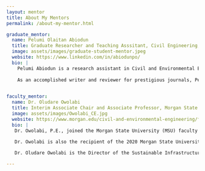 ```yaml
---
layout: mentor
title: About My Mentors
permalink: /about-my-mentor.html

graduate_mentor:
  name: Pelumi Olaitan Abiodun
  title: Graduate Researcher and Teaching Asssitant, Civil Engineering, Morgan State University
  image: assets/images/graduate-student-mentor.jpeg
  website: https://www.linkedin.com/in/abiodunpo/
  bio: |
    Pelumi Abiodun is a research assistant in Civil and Environmental Engineering, specializing in machine learning applications for transportation, urban development, and air quality research. With over a decade of experience, Pelumi employs advanced models to evaluate the impact of ambient air quality on health and the environment. 
    
    As an accomplished writer and reviewer for prestigious journals, Pelumi is also certified in cloud engineering, having trained with AWS and collaborated with leading organizations. Passionate about science and education, Pelumi is dedicated to driving innovation and excellence in these interconnected fields.
    

faculty_mentor:
  name: Dr. Oludare Owolabi
  title: Interim Associate Chair and Associate Professor, Morgan State University
  image: assets/images/Owolabi_CE.jpg
  website: https://www.morgan.edu/civil-and-environmental-engineering/faculty-and-staff/dr-oludare-owolabi
  bio: |
   Dr. Owolabi, P.E., joined the Morgan State University (MSU) faculty in the summer of 2010. He is the Director of the Sustainable Infrastructure Development, Smart Innovation and Resilient Engineering Research Laboratory as well as the Director of the Undergraduate Geotechnical Laboratory at the department of Civil Engineering. 
   
   Dr. Owolabi is also the recipient of the 2020 Morgan State University Outstanding Faculty Award for Excellence in Service. He is an expert in advanced modeling and computational mechanics.

   Dr. Oludare Owolabi is the Director of the Sustainable Infrastructure Development, Smart Innovation and Resilient Engineering Research Laboratory as well as the Director of the Undergraduate Geotechnical Laboratory at the department of Civil Engineering.

---
```

